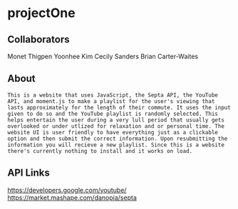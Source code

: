 # projectOne

## Collaborators
  Monet Thigpen
  Yoonhee Kim
  Cecily Sanders
  Brian Carter-Waites
  
  ## About
    This is a website that uses JavaScript, the Septa API, the YouTube API, and moment.js to make a playlist for the user's viewing that lasts approximately for the length of their commute. It uses the input given to do so and the YouTube playlist is randomly selected. This helps entertain the user during a very lull period that usually gets overlooked or under utlized for relaxation and or personal time. The website UI is user friendly to have everything just as a clickable option and then submit the correct information. Upon resubmitting the information you will recieve a new playlist. Since this is a website there's currently nothing to install and it works on load.
    
 ## API Links
  https://developers.google.com/youtube/
  https://market.mashape.com/danopia/septa
